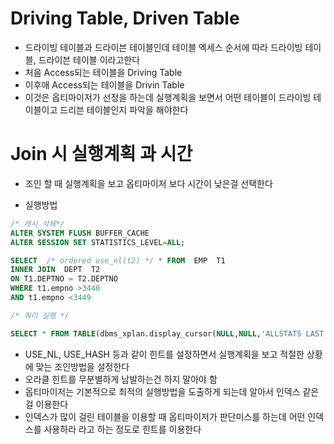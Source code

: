 # Driving Table, Driven Table
* 드라이빙 테이블과 드라이븐 테이블인데 테이블 엑세스 순서에 따라 드라이빙 테이블, 드라이븐 테이블 이라고한다
* 처음 Access되는 테이블을 Driving Table
* 이후애 Access되는 테이블을 Drivin Table
* 이것은 옵티마이저가 선정을 하는데 실행계획을 보면서 어떤 테이블이 드라이빙 테이블이고 드리븐 테이블인지 파악을 해야한다

# Join 시 실행계획 과 시간
* 조인 할 때 실행계획을 보고 옵티마이저 보다 시간이 낮은걸 선택한다

* 실행방법
```sql
/* 캐시 삭제*/ 
ALTER SYSTEM FLUSH BUFFER_CACHE
ALTER SESSION SET STATISTICS_LEVEL=ALL;

SELECT  /* ordered use_nl(t2) */ * FROM  EMP  T1 
INNER JOIN  DEPT  T2  
ON T1.DEPTNO = T2.DEPTNO 
WHERE t1.empno >3440
AND t1.empno <3449

/* 쿼리 실행 */

SELECT * FROM TABLE(dbms_xplan.display_cursor(NULL,NULL,'ALLSTATS LAST'));
```
* USE_NL, USE_HASH 등과 같이 힌트를 설정하면서 실행계획을 보고 적절한 상황에 맞는 조인방법을 설정한다
* 오라클 힌트를 무분별하게 남발하는건 하지 말아야 함
* 옵티마이저는 기본적으로 최적의 실행방법을 도출하게 되는데 알아서 인덱스 같은걸 이용한다
* 인덱스가 많이 걸린 테이블을 이용할 때 옵티마이저가 판단미스를 하는데 어떤 인덱스를 사용하라 라고 하는 정도로 힌트를 이용한다
